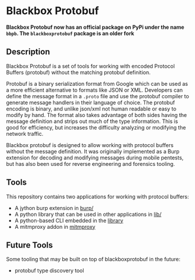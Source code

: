 # Blackbox Protobuf

**Blackbox Protobuf now has an official package on PyPi under the name `bbpb`.
The `blackboxprotobuf` package is an older fork**

## Description

Blackbox Protobuf is a set of tools for working with encoded Protocol Buffers
(protobuf) without the matching protobuf definition.

Protobuf is a binary serialization format from Google which can be used as a
more efficient alternative to formats like JSON or XML. Developers can define
the message format in a `.proto` file and use the protobuf compiler to
generate message handlers in their language of choice. The protobuf encoding
is binary, and unlike json/xml not human readable or easy to modify by hand.
The format also takes advantage of both sides having the message definition and
strips out much of the type information. This is good for efficiency, but
increases the difficulty analyzing or modifying the network traffic.

Blackbox protobuf is designed to allow working with protocol buffers without
the message definition. It was originally implemented as a Burp extension for
decoding and modifying messages during mobile pentests, but has also been used
for reverse engineering and forensics tooling.

## Tools

This repository contains two applications for working with protocol buffers:

- A jython burp extension in [burp/](https://github.com/nccgroup/blackboxprotobuf/tree/master/burp)
- A python library that can be used in other applications in [lib/](https://github.com/nccgroup/blackboxprotobuf/tree/master/lib)
- A python-based CLI embedded in the [library](https://github.com/nccgroup/blackboxprotobuf/tree/master/lib/CLI.md)
- A mitmproxy addon in [mitmproxy](https://github.com/nccgroup/blackboxprotobuf/tree/master/mitmproxy)

## Future Tools

Some tooling that may be built on top of blackboxprotobuf in the future:

- protobuf type discovery tool
